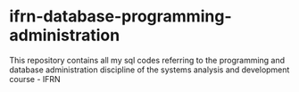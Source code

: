 # ifrn-database-programming-administration
This repository contains all my sql codes referring to the programming and database administration discipline of the systems analysis and development course - IFRN
